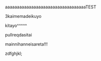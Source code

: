 aaaaaaaaaaaaaaaaaaaaaaaaaaaaaaaaaaTEST

3kaimemadeikuyo

kitayo^^^^^

pullreqdasitai

mainnihanneisareta!!!

zdfghjkl;
